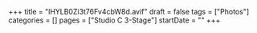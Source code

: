 +++
title = "lHYLB0Zi3t76Fv4cbW8d.avif"
draft = false
tags = ["Photos"]
categories = []
pages = ["Studio C 3-Stage"]
startDate = ""
+++
